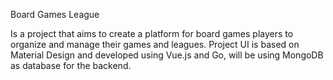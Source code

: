 Board Games League

Is a project that aims to create a platform for board games players to organize and manage their games and leagues. Project UI is based on Material Design and developed using Vue.js and Go, will be using MongoDB as database for the backend.